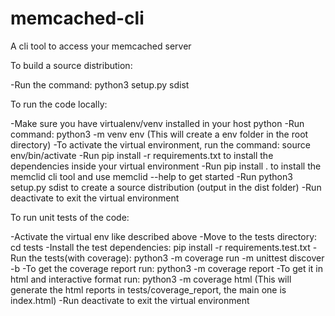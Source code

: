 # memcached-cli
A cli tool to access your memcached server

To build a source distribution:

-Run the command: python3 setup.py sdist

To run the code locally:

-Make sure you have virtualenv/venv installed in your host python
-Run command: python3 -m venv env (This will create a env folder in the root directory)
-To activate the virtual environment, run the command: source env/bin/activate
-Run pip install -r requirements.txt to install the dependencies inside your virtual environment
-Run pip install . to install the memclid cli tool and use memclid --help to get started
-Run python3 setup.py sdist to create a source distribution (output in the dist folder)
-Run deactivate to exit the virtual environment

To run unit tests of the code:

-Activate the virtual env like described above
-Move to the tests directory: cd tests
-Install the test dependencies:  pip install -r requirements.test.txt
-Run the tests(with coverage): python3 -m coverage run -m unittest discover -b
-To get the coverage report run: python3 -m coverage report
-To get it in html and interactive format run: python3 -m coverage html (This will generate the html reports in tests/coverage_report, the main one is index.html)
-Run deactivate to exit the virtual environment